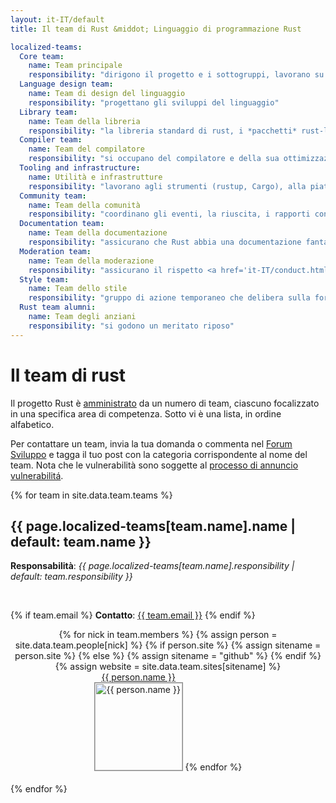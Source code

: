 ```yaml
---
layout: it-IT/default
title: Il team di Rust &middot; Linguaggio di programmazione Rust

localized-teams:
  Core team:
    name: Team principale
    responsibility: "dirigono il progetto e i sottogruppi, lavorano su problematiche condivise"
  Language design team:
    name: Team di design del linguaggio
    responsibility: "progettano gli sviluppi del linguaggio"
  Library team:
    name: Team della libreria
    responsibility: "la libreria standard di rust, i *pacchetti* rust-lang e le convenzioni"
  Compiler team:
    name: Team del compilatore
    responsibility: "si occupano del compilatore e della sua ottimizzazione"
  Tooling and infrastructure:
    name: Utilità e infrastrutture
    responsibility: "lavorano agli strumenti (rustup, Cargo), alla piattaforma di controllo automatico, etc..."
  Community team:
    name: Team della comunità
    responsibility: "coordinano gli eventi, la riuscita, i rapporti con gli utenti commerciali e il materiale didattico"
  Documentation team:
    name: Team della documentazione
    responsibility: "assicurano che Rust abbia una documentazione fantastica"
  Moderation team:
    name: Team della moderazione
    responsibility: "assicurano il rispetto <a href='it-IT/conduct.html'>codice di comportamento</a>"
  Style team:
    name: Team dello stile
    responsibility: "gruppo di azione temporaneo che delibera sulla forma del linguaggio e sullo strumento rustfmt"
  Rust team alumni:
    name: Team degli anziani
    responsibility: "si godono un meritato riposo"
---
```


<style type="text/css">
.headshot {
  border: 1px solid #888;
  width: 140px;
}

.person {
  display: inline-block;
  position: relative;
  margin-bottom: 20px;
}
.lead { font-weight: bold; }
.lead .name::after { content: " (lead)"; }
.details {
  display: none;
  position: absolute;
  bottom: 0;
  left: 0;
  right: 0;
  background: rgba(0, 0, 0, 0.5);
  color: white;
  font-weight: normal;
}
.person:hover .details {
   display: block;
}

.headshots {
  text-align: center;
  margin: 0px auto;
  padding: 0;
  width: 700px;
  max-width: 100%;
  list-style: none;
}
</style>

# Il team di rust

Il progetto Rust è
[amministrato](https://github.com/rust-lang/rfcs/blob/master/text/1068-rust-governance.md)
da un numero di team, ciascuno focalizzato in una specifica area di competenza.
Sotto vi è una lista, in ordine alfabetico.

Per contattare un team, invia la tua domanda o commenta nel [Forum Sviluppo](https://internals.rust-lang.org/)
e tagga il tuo post con la categoria corrispondente al nome del team.
Nota che le vulnerabilità sono soggette al [processo di annuncio vulnerabilitá](security.html). 

{% for team in site.data.team.teams %}
<section id="{{ team.name | replace:' ','-' }}">
<h2> {{ page.localized-teams[team.name].name | default: team.name }} </h2>

<strong>Responsabilità</strong>: <em>{{ page.localized-teams[team.name].responsibility | default: team.responsibility }}</em>

<br />

{% if team.email %}
  <strong>Contatto</strong>:
  <a href="mailto:{{ team.email | uri_escape }}">{{ team.email }}</a>
{% endif %}

<ul class="headshots">
{% for nick in team.members %}
  {% assign person = site.data.team.people[nick] %}
  {% if person.site %}
    {% assign sitename = person.site %}
  {% else %}
    {% assign sitename = "github" %}
  {% endif %}
  {% assign website = site.data.team.sites[sitename] %}
  <li class="person {% if team.lead and team.lead == nick %}lead{% endif %}">
  <a href="{{ website.url | replace:'%nick',nick }}">
    <div class="name">{{ person.name }}</div>
    <div class="details">
      <div>irc: {% if person.irc %}{{ person.irc }}{% else %}{{ nick }}{% endif %}</div>
      {% if person.ex-teams %}
      <div>teams: {% for ex-team in person.ex-teams %}{% if forloop.first == false %}, {% endif %}{{ page.localized-ex-teams[ex-team] | default: ex-team }}{% endfor %}</div>
      {% endif %}
    </div>
    <img class="headshot" src="{{ website.avatar | replace:'%nick',nick }}" alt="{{ person.name }}">
  </a>
</li>
{% endfor %}
</ul>
</section>
{% endfor %}
